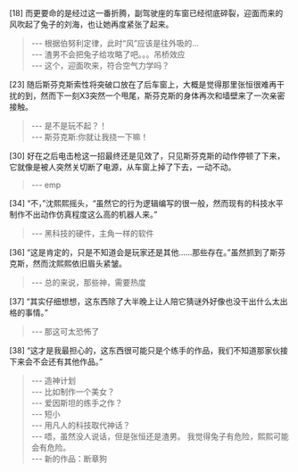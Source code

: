 
[18] 而更要命的是经过这一番折腾，副驾驶座的车窗已经彻底碎裂，迎面而来的风吹起了兔子的刘海，也让她再度紧张了起来。
>--- 根据伯努利定律，此时“风”应该是往外吸的...<br>
>--- 渣男不会把兔子给攻略了吧。。。吊桥效应<br>
>--- 这个，迎面吹来，符合空气力学吗？<br>

[23] 随后斯芬克斯索性将突破口放在了后车窗上，大概是觉得那里张恒很难再干扰的到，然而下一刻X3突然一个甩尾，斯芬克斯的身体再次和墙壁来了一次亲密接触。
>--- 是不是玩不起？！<br>
>--- 斯芬克斯:你就让我挠一下嘛！<br>

[30] 好在之后电击枪这一招最终还是见效了，只见斯芬克斯的动作停顿了下来，它就像是被人突然关切断了电源，从车窗上掉了下去，一动不动。
>--- emp<br>

[34] “不，”沈熙熙摇头，“虽然它的行为逻辑编写的很一般，然而现有的科技水平制作不出动作仿真程度这么高的机器人来。”
>--- 黑科技的硬件，主角一样的软件<br>

[36] “这是肯定的，只是不知道会是玩家还是其他……那些存在。”虽然抓到了斯芬克斯，然而沈熙熙依旧眉头紧皱。
>--- 总的来说，那些神，需要热度<br>

[37] “其实仔细想想，这东西除了大半晚上让人陪它猜谜外好像也没干出什么太出格的事情。”
>--- 那这可太恐怖了<br>

[38] “这才是我最担心的，这东西很可能只是个练手的作品，我们不知道那家伙接下来会不会还有其他作品。”
>--- 造神计划<br>
>--- 比如制作一个美女？<br>
>--- 爱因斯坦的练手之作？<br>
>--- 短小<br>
>--- 用凡人的科技取代神话？<br>
>--- 唔，虽然没人说话，但是张恒还是渣男。
我觉得兔子有危险，熙熙可能会有危险。<br>
>--- 新的作品：断章狗<br>
